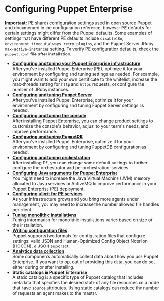 # Configuring Puppet Enterprise

**Important:** PE shares configuration settings used in open source Puppet and documented in the configuration reference, however PE defaults for certain settings might differ from the Puppet defaults. Some examples of settings that have different PE defaults include `disable18n`, `environment_timeout`,`always_retry_plugins`, and the Puppet Server JRuby `max-active-instances` setting. To verify PE configuration defaults, check the `puppet.conf` file after installation.

-   **[Configuring and tuning your Puppet Enterprise infrastructure](config_intro.md#)**  
After you've installed Puppet Enterprise \(PE\), optimize it for your environment by configuring and tuning settings as needed. For example, you might want to add your own certificate to the whitelist, increase the max-threads setting for `http` and `https` requests, or configure the number of JRuby instances.
-   **[Configuring and tuning Puppet Server](config_puppetserver.md#)**  
After you've installed Puppet Enterprise, optimize it for your environment by configuring and tuning Puppet Server settings as needed.
-   **[Configuring and tuning the console](config_console.md#)**  
After installing Puppet Enterprise, you can change product settings to customize the console's behavior, adjust to your team's needs, and improve performance.
-   **[Configuring and tuning PuppetDB](config_puppetdb.md#)**  
After you've installed Puppet Enterprise, optimize it for your environment by configuring and tuning PuppetDB configuration as needed.
-   **[Configuring and tuning orchestration](config_orchestration.md#)**  
After installing PE, you can change some default settings to further configure the orchestrator and pe-orchestration-services.
-   **[Configuring Java arguments for Puppet Enterprise](config_java_args.md#)**  
You might need to increase the Java Virtual Machine \(JVM\) memory allocated to Java services or ActiveMQ to improve performance in your Puppet Enterprise \(PE\) deployment.
-   **[Configuring ulimit for PE services](config_ulimit.md#)**  
As your infrastructure grows and you bring more agents under management, you may need to increase the number allowed file handles per client.
-   **[Tuning monolithic installations](tuning_monolithic.md#)**  
Tuning information for monolithic installations varies based on size of the installation.
-   **[Writing configuration files](config_files.md#)**  
 Puppet supports two formats for configuration files that configure settings: valid JSON and Human-Optimized Config Object Notation \(HOCON\), a JSON superset.
-   **[Analytics data collection](analytics_overview.md#)**  
Some components automatically collect data about how you use Puppet Enterprise. If you want to opt out of providing this data, you can do so, either during or after installing.
-   **[Static catalogs in Puppet Enterprise](static_catalogs.md#)**  
A static catalog is a specific type of Puppet catalog that includes metadata that specifies the desired state of any file resources on a node that have `source` attributes. Using static catalogs can reduce the number of requests an agent makes to the master.


